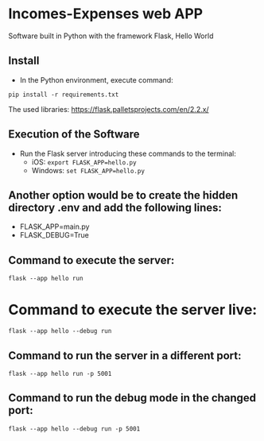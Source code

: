 # Incomes-Expenses web APP

Software built in Python with the framework Flask, Hello World

## Install

- In the Python environment, execute command:

```
pip install -r requirements.txt
```

The used libraries: https://flask.palletsprojects.com/en/2.2.x/

## Execution of the Software

- Run the Flask server introducing these commands to the terminal:
    - iOS: ```export FLASK_APP=hello.py```
    - Windows: ```set FLASK_APP=hello.py```

## Another option would be to create the hidden directory .env and add the following lines:

- FLASK_APP=main.py
- FLASK_DEBUG=True

## Command to execute the server:

```
flask --app hello run
```

# Command to execute the server live:

```
flask --app hello --debug run 
```

## Command to run the server in a different port:

```
flask --app hello run -p 5001
```

## Command to run the debug mode in the changed port:

```
flask --app hello --debug run -p 5001
```